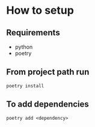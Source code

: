 # How to setup

## Requirements
- python
- poetry

## From project path run
`poetry install`

## To add dependencies
`poetry add <dependency>`
